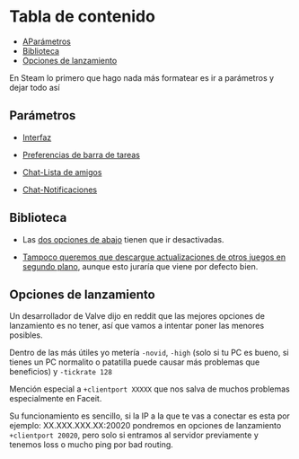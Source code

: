 # Tabla de contenido

- [AParámetros](#Parámetros)
- [Biblioteca](#Biblioteca)
- [Opciones de lanzamiento](#Opciones-de-lanzamiento)

En Steam lo primero que hago nada más formatear es ir a parámetros y dejar todo así

## Parámetros

- [Interfaz](https://i.gyazo.com/dc7aa0be04c8652fa13d3cff78551a14.png) 

- [Preferencias de barra de tareas](https://i.gyazo.com/07331db8b76f25dfa1324cad84f4fa6c.png)

- [Chat-Lista de amigos](https://i.gyazo.com/340b77465a62dc38cb8b44aac5c77352.png)

- [Chat-Notificaciones](https://i.gyazo.com/ec3f044db1e7da48e85184c66a51644b.png)

## Biblioteca

- Las [dos opciones de abajo](https://i.gyazo.com/4a246c87cbb6fa21c93868fd6339d6b3.png) tienen que ir desactivadas.

- [Tampoco queremos que descargue actualizaciones de otros juegos en segundo plano](https://i.gyazo.com/d8d28d9226218b9a41ee444c0907ff2e.png), aunque esto juraría que viene por defecto bien.

## Opciones de lanzamiento

Un desarrollador de Valve dijo en reddit que las mejores opciones de lanzamiento es no tener, así que vamos a intentar poner las menores posibles.

Dentro de las más útiles yo metería `-novid`, `-high` (solo si tu PC es bueno, si tienes un PC normalito o patatilla puede causar más problemas que beneficios) y `-tickrate 128`

Mención especial a `+clientport XXXXX` que nos salva de muchos problemas especialmente en Faceit. 

Su funcionamiento es sencillo, si la IP a la que te vas a conectar es esta por ejemplo: XX.XXX.XXX.XX:20020 pondremos en opciones de lanzamiento `+clientport 20020`, pero solo si entramos al servidor previamente y tenemos loss o mucho ping por bad routing.
